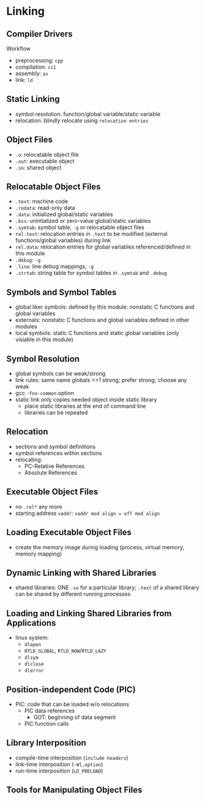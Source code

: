 # Linking

## Compiler Drivers
Workflow
* preprocessing: `cpp`
* compilation: `cc1`
* assembly: `as`
* link: `ld`

## Static Linking
* symbol resolution: function/global variable/static variable
* relocation: *blindly* relocate using `relocation entries`

## Object Files
* `.o`: relocatable object file
* `.out`: executable object
* `.so`: shared object

## Relocatable Object Files
* `.text`: machine code
* `.rodata`: read-only data
* `.data`: initialized global/static variables
* `.bss`: unintialized or zero-value global/static variables
* `.symtab`: symbol table, `-g` or relocatable object files
* `rel.text`: relocation entries in `.text` to be modified (external functions/global variables) during link
* `rel.data`: relocation entries for global variables referenced/defined in this module
* `.debug`: `-g`
* `.line`: line debug mappings, `-g`
* `.strtab`: string table for symbol tables in `.symtab` and `.debug`

## Symbols and Symbol Tables
* global liker symbols: defined by this module: nonstatic C functions and global variables
* externals: nonstatic C functions and global variables defined in other modules
* local symbols: static C functions and static global variables (only visiable in this module)

## Symbol Resolution
* global symbols can be weak/strong
* link rules: same name globals <=1 strong; prefer strong; choose any weak
* gcc `-fno-common` option
* static link only copies needed object inside static library
  * place static libraries at the end of command line
  * libraries can be repeated

## Relocation
* sections and symbol definitions
* symbol references within sections
* relocating:
  * PC-Relative References
  * Absolute References

## Executable Object Files
* no `.rel*` any more
* starting address `vaddr`: `vaddr mod align = off mod align`

## Loading Executable Object Files
* create the memory image during loading (process, virtual memory, memory mapping)

## Dynamic Linking with Shared Libraries
* shared libraries: ONE `.so` for a particular library; `.text` of a shared library can be shared by different running processes

## Loading and Linking Shared Libraries from Applications
* linux system:
  * `dlopen`
  * `RTLD_GLOBAL`, `RTLD_NOW`/`RTLD_LAZY`
  * `dlsym`
  * `dlclose`
  * `dlerror`

## Position-independent Code (PIC)
* PIC: code that can be loaded w/o relocations
  * PIC data references
    * GOT: beginning of data segment
  * PIC function calls

## Library Interposition
* compile-time interposition (`include headers`)
* link-time interposition (`-Wl,option`)
* run-time interposition (`LD_PRELOAD`)

## Tools for Manipulating Object Files
